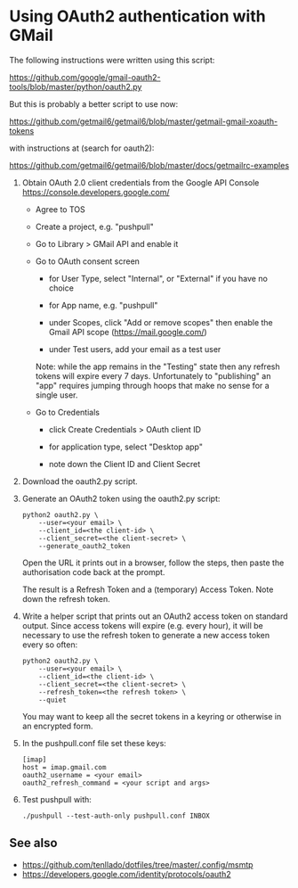 Using OAuth2 authentication with GMail
======================================

The following instructions were written using this script:

<https://github.com/google/gmail-oauth2-tools/blob/master/python/oauth2.py>

But this is probably a better script to use now:

<https://github.com/getmail6/getmail6/blob/master/getmail-gmail-xoauth-tokens>

with instructions at (search for oauth2):

<https://github.com/getmail6/getmail6/blob/master/docs/getmailrc-examples>


 1. Obtain OAuth 2.0 client credentials from the Google API Console
    <https://console.developers.google.com/>

    - Agree to TOS

    - Create a project, e.g. "pushpull"

    - Go to Library > GMail API and enable it

    - Go to OAuth consent screen

        - for User Type, select "Internal", or "External" if you have no choice

        - for App name, e.g. "pushpull"

        - under Scopes, click "Add or remove scopes"
          then enable the Gmail API scope (https://mail.google.com/)

        - under Test users, add your email as a test user

      Note: while the app remains in the "Testing" state then any refresh
      tokens will expire every 7 days. Unfortunately to "publishing" an "app"
      requires jumping through hoops that make no sense for a single user.

    - Go to Credentials

        - click Create Credentials > OAuth client ID

        - for application type, select "Desktop app"

        - note down the Client ID and Client Secret

 2. Download the oauth2.py script.

 3. Generate an OAuth2 token using the oauth2.py script:

        python2 oauth2.py \
            --user=<your email> \
            --client_id=<the client-id> \
            --client_secret=<the client-secret> \
            --generate_oauth2_token

    Open the URL it prints out in a browser, follow the steps,
    then paste the authorisation code back at the prompt.

    The result is a Refresh Token and a (temporary) Access Token.
    Note down the refresh token.

 4. Write a helper script that prints out an OAuth2 access token on standard
    output. Since access tokens will expire (e.g. every hour), it will be
    necessary to use the refresh token to generate a new access token
    every so often:

        python2 oauth2.py \
            --user=<your email> \
            --client_id=<the client-id> \
            --client_secret=<the client-secret> \
            --refresh_token=<the refresh token> \
            --quiet

    You may want to keep all the secret tokens in a keyring or otherwise
    in an encrypted form.

 5. In the pushpull.conf file set these keys:

        [imap]
        host = imap.gmail.com
        oauth2_username = <your email>
        oauth2_refresh_command = <your script and args>

 6. Test pushpull with:

        ./pushpull --test-auth-only pushpull.conf INBOX

See also
--------

  - <https://github.com/tenllado/dotfiles/tree/master/.config/msmtp>
  - <https://developers.google.com/identity/protocols/oauth2>
